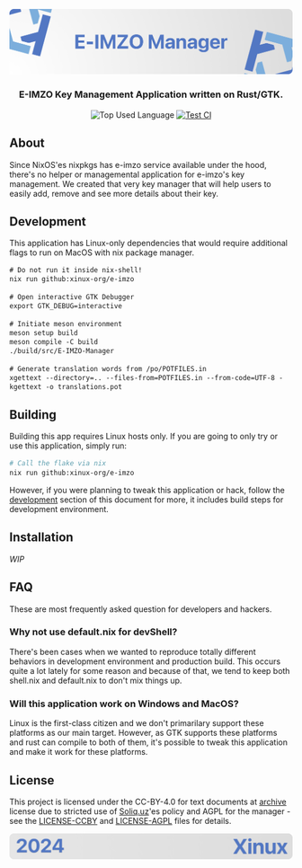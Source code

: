 <p align="center">
    <img src=".github/assets/header.png" alt="Xinux'es {E-IMZO Manager}">
</p>

<p align="center">
    <h3 align="center">E-IMZO Key Management Application written on Rust/GTK.</h3>
</p>

<p align="center">
    <img align="center" src="https://img.shields.io/github/languages/top/xinux-org/e-imzo?style=flat&logo=nixos&logoColor=5277C3&labelColor=ffffff&color=ffffff" alt="Top Used Language">
    <a href="https://github.com/xinux-org/e-imzo/actions/workflows/test.yml"><img align="center" src="https://img.shields.io/github/actions/workflow/status/uzinfocom-org/instances/test.yml?style=flat&logo=github&logoColor=5277C3&labelColor=ffffff&color=ffffff" alt="Test CI"></a>
</p>

## About

Since NixOS'es nixpkgs has e-imzo service available under the hood, there's no helper or managemental application for e-imzo's key management. We created that very key manager that will help users to easily add, remove and see more details about their key.

## Development

This application has Linux-only dependencies that would require additional flags to run on MacOS with nix package manager.

```
# Do not run it inside nix-shell!
nix run github:xinux-org/e-imzo

# Open interactive GTK Debugger
export GTK_DEBUG=interactive

# Initiate meson environment
meson setup build
meson compile -C build
./build/src/E-IMZO-Manager

# Generate translation words from /po/POTFILES.in
xgettext --directory=.. --files-from=POTFILES.in --from-code=UTF-8 -kgettext -o translations.pot
```

## Building

Building this app requires Linux hosts only. If you are going to only try or use this application, simply run:

```bash
# Call the flake via nix
nix run github:xinux-org/e-imzo
```

However, if you were planning to tweak this application or hack, follow the [development](#development) section of this document for more, it includes build steps for development environment.

## Installation

_WIP_

## FAQ

These are most frequently asked question for developers and hackers.

### Why not use default.nix for devShell?

There's been cases when we wanted to reproduce totally different behaviors in development environment and production build. This occurs quite a lot lately for some reason and because of that, we tend to keep both shell.nix and default.nix to don't mix things up.

### Will this application work on Windows and MacOS?

Linux is the first-class citizen and we don't primarilary support these platforms as our main target. However, as GTK supports these platforms and rust can compile to both of them, it's possible to tweak this application and make it work for these platforms.

## License

This project is licensed under the CC-BY-4.0 for text documents at [archive](.github/archive) license due to stricted use of [Soliq.uz](https://soliq.uz)'es policy and AGPL for the manager - see the [LICENSE-CCBY](LICENSE-CCBY) and [LICENSE-AGPL](LICENSE-AGPL) files for details.

<p align="center">
    <img src="./.github/assets/footer.png" alt="Xinux'es {E-IMZO Manager}">
</p>
